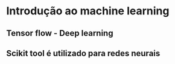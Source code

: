 # Introdução ao machine learning

## Tensor flow - Deep learning

## Scikit tool é utilizado para redes neurais 
